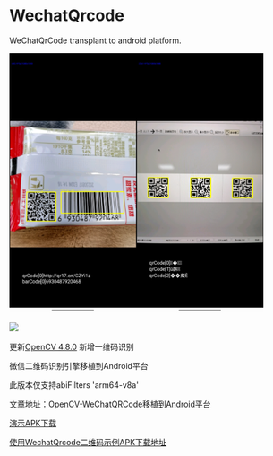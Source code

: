 # WechatQrcode
WeChatQrCode transplant to android platform.

<p align="left">
  <img src="/Screenshot/Screenshot_20230823_150115_com.malt.wechat_qrcode.jpg" width="45%"><img src="/Screenshot/Screenshot_20230823_154024_com.malt.wechat_qrcode.jpg" width="45%">
</p>
<p align="left">
  <img src="https://github.com/malxt/ObtainSignature/blob/master/WechatQrcode_mini.gif" width="40%">
</p>

更新[OpenCV 4.8.0]([https://github.com/malxt/opencv/tree/main/opencv](https://github.com/MALTF/WechatQrcode/tree/master/opencv4.8.0)) 新增一维码识别

微信二维码识别引擎移植到Android平台

此版本仅支持abiFilters 'arm64-v8a'

文章地址：[OpenCV-WeChatQRCode移植到Android平台](https://blog.csdn.net/SportHappy/article/details/116745415)

[演示APK下载](https://github.com/MALTF/WechatQrcode/releases)

[使用WechatQrcode二维码示例APK下载地址](https://github.com/malxt/ObtainSignature/releases)
